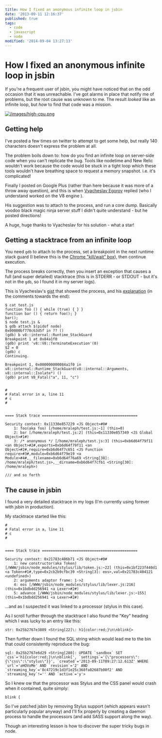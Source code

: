 ```yaml
---
title: How I fixed an anonymous infinite loop in jsbin
date: '2013-09-11 12:16:37'
published: true
tags:
  - code
  - javascript
  - node
modified: '2014-09-04 13:27:13'
---
```

# How I fixed an anonymous infinite loop in jsbin

If you're a frequent user of jsbin, you might have noticed that on the odd
occasion that it was unreachable. I've got alarms in place that notify me of
problems, but the root cause was unknown to me. The result *looked* like an
infinite loop, but *how* to find that code was a mission.

<!--more-->

[![/images/high-cpu.png](/images/high-cpu.png)](/images/high-cpu.png)

## Getting help

I've posted a few times on twitter to attempt to get some help, but really 140
characters doesn't express the problem at all.

The problem boils down to: how do you find an infinite loop on server-side code
when you can't replicate the bug. Tools like nodetime and New Relic wouldn't
work because the code would be stuck in a tight loop which these tools wouldn't
have breathing space to request a memory snapshot. i.e. it's complicated!

Finally I posted on Google Plus (rather than here because it was more of a throw
away question), and this is when [Vyacheslav Egorov](https://plus.google.com/u/0/111090511249453178320) replied (who I understand worked on the V8 engine
).

His suggestion was to attach to the process, and run a core dump. Basically
voodoo black magic ninja server stuff I didn't quite understand - but he posted
directions!

A huge, huge thanks to Vyacheslav for his solution - what a star!

## Getting a stacktrace from an infinite loop

You need `gdb` to attach to the process, set a breakpoint in the next runtime
stack guard (I believe this is the [Chrome "kill/wait" box](/images/stylus-nuke.png)),
then continue execution.

The process breaks correctly, then you insert an exception that causes a full
(and super detailed) stacktrace (this is in STDERR - or STDOUT - but it's not in
the `gdb`, so I found it in my server logs).

This is Vyacheslav's [gist](https://gist.github.com/mraleph/6453431) that showed the process, and his [explanation](https://plus.google.com/u/0/109330852418236875528/posts/8SApsxDTDTh) (in the comments towards the end):

    $ cat test.js
    function foo () { while (true) { } }
    function bar () { return foo(); }
    bar();
    $ node test.js &
    $ gdb attach $(pidof node)
    0x00000bf778c63d5f in ?? ()
    (gdb) b v8::internal::Runtime_StackGuard
    Breakpoint 1 at 0x84a1f0
    (gdb) print 'v8::V8::TerminateExecution'(0)
    $2 = 0
    (gdb) c
    Continuing.

    Breakpoint 1, 0x000000000084a1f0 in v8::internal::Runtime_StackGuard(v8::internal::Arguments, v8::internal::Isolate*) ()
    (gdb) print V8_Fatal("a", 11, "c")


    #
    # Fatal error in a, line 11
    # c
    #


    ==== Stack trace ============================================

    Security context: 0x11330e857229 <JS Object>#0#
        1: foo(aka foo) [/home/mraleph/test.js:~1] (this=0)
        2: bar [/home/mraleph/test.js:2] (this=0x11330e857349 <JS Global Object>#1#)
        3: /* anonymous */ [/home/mraleph/test.js:3] (this=0xb6d64f79f11 <an Object>#2#,exports=0xb6d64f79f11 <an Object>#2#,require=0xb6d64f7c651 <JS Function require>#3#,module=0xb6d64f79e19 <a Module>#4#,__filename=0xb6d64f76a69 <String[38]: /home/mraleph/test.js>,__dirname=0xb6d64f7cfb1 <String[30]: /home/mraleph>)

    /// and so forth

## The cause in jsbin

I found a very detailed stacktrace in my logs (I'm currently using forever with
jsbin in production).

My stacktrace started like this:

    #
    # Fatal error in a, line 11
    # c
    #


    ==== Stack trace ============================================

    Security context: 0x21783c406b71 <JS Object>#0#
        1: new constructor(aka Token) [/WWW/jsbin/node_modules/stylus/lib/token.js:~22] (this=0x1bf223f440d1 <a Token>#1#,type=0x2cb2b9cfbc39 <String[3]: eos>,val=0x21783c404121 <undefined>)
        2: arguments adaptor frame: 1->2
        4: eos [/WWW/jsbin/node_modules/stylus/lib/lexer.js:216] (this=0x1bdbdd256941 <a Lexer>#2#)
        5: advance [/WWW/jsbin/node_modules/stylus/lib/lexer.js:~155] (this=0x1bdbdd256941 <a Lexer>#2#)

...and as I suspected it was linked to a processor (stylus in this case).

As I scroll further through the stacktrace I also found the "Key" heading which
I was lucky to an entry like this:

    str: 0x25b2767e3809 <String[22]\: h1{color:red;}\n\nblink{>

Then further down I found the SQL string which would lead me to the bin that
could consistently reproduce the bug:

    sql: 0x25b2767e6d29 <String[280]: UPDATE `sandbox` SET `css`='h1{color:red;}\n\nblink{', `settings`='{\"processors\":{\"css\":\"stylus\"}}', `created`='2013-09-11T09:27:12.613Z' WHERE `url`='aHOVoMe' AND `revision`='2' AND `streaming_key`='8c47219c1d3f1e25c368fa82687b00f2' AND `streaming_key`!='' AND `active`='y'>

So I knew ow that the processor was Stylus and the CSS panel would crash when it
contained, quite simply:

    blink {

So I've patched jsbin by removing Stylus support (which appears wasn't particularly
popular anyway) and I'll fix properly by creating a daemon process to handle the
processors (and add SASS support along the way).

Though an interesting lesson is how to discover the super tricky bugs in node.
